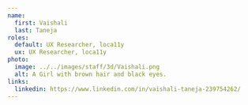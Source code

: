 ```yaml
---
name:
  first: Vaishali
  last: Taneja
roles:
  default: UX Researcher, loca11y
  ux: UX Researcher, loca11y
photo:
  image: ../../images/staff/3d/Vaishali.png
  alt: A Girl with brown hair and black eyes.
links:
  linkedin: https://www.linkedin.com/in/vaishali-taneja-239754262/
---
```

